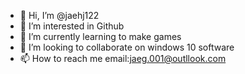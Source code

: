 - 👋 Hi, I’m @jaehj122
- 👀 I’m interested in Github
- 🌱 I’m currently learning to make games
- 💞️ I’m looking to collaborate on windows 10 software
- 📫 How to reach me 
email:jaeg.001@outllook.com

<!---
jaehj122/jaehj122 is a ✨ special ✨ repository because its `README.md` (this file) appears on your GitHub profile.
You can click the Preview link to take a look at your changes.
--->
